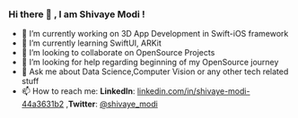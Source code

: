 ### Hi there 👋 , I am Shivaye Modi !



- 🔭 I’m currently working on 3D App Development in Swift-iOS framework
- 🌱 I’m currently learning SwiftUI, ARKit
- 👯 I’m looking to collaborate on OpenSource Projects
- 🤔 I’m looking for help regarding beginning of my OpenSource journey
- 💬 Ask me about Data Science,Computer Vision or any other tech related stuff
- 📫 How to reach me: **LinkedIn**: [linkedin.com/in/shivaye-modi-44a3631b2]([linkedin.com/in/shivaye-modi-44a3631b2](https://www.linkedin.com/in/shivaye-modi-44a3631b2/))                                                  ,**Twitter**: [@shivaye_modi](https://twitter.com/shivaye_modi)                 
